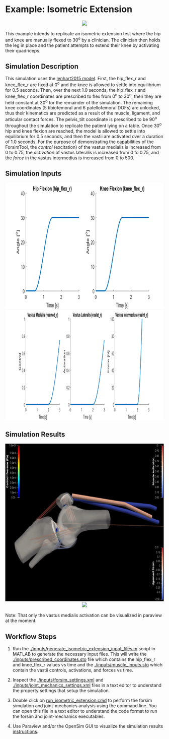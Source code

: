 # Example: Isometric Extension

<p align="center">
  <a href="https://youtu.be/F7LRQARxCpQ?t=60">
<img src="https://img.youtube.com/vi/F7LRQARxCpQ/0.jpg" height="400">
  </a>
</p>

This example intends to replicate an isometric extension test where the hip and knee are manually flexed to 30<sup>o</sup> by a clinician. The clinician then holds the leg in place and the patient attempts to extend their knee by activating their quadriceps. 

## Simulation Description
This simulation uses the [lenhart2015 model](../../models/lenhart2015/lenhart2015.osim). First, the hip_flex_r and knee_flex_r are fixed at 0<sup>o</sup> and the knee is allowed to settle into equilibrium for 0.5 seconds. Then, over the next 1.0 seconds, the hip_flex_r and knee_flex_r coordinates are prescribed to flex from 0<sup>o</sup> to 30<sup>o</sup>, then they are held constant at 30<sup>o</sup> for the remainder of the simulation. The remaining knee coordinates (5 tibiofemoral and 6 patellofemoral DOFs) are unlocked, thus their kinematics are predicted as a result of the muscle, ligament, and articular contact forces. The pelvis_tilt coordinate is prescribed to be 90<sup>o</sup> throughout the simulation to replicate the patient lying on a table. Once 30<sup>o</sup> hip and knee flexion are reached, the model is allowed to settle into equilibrium for 0.5 seconds, and then the vastii are activated over a duration of 1.0 seconds. For the purpose of demonstrating the capabilities of the ForsimTool, the *control* (excitation) of the vastus medialis is increased from 0 to 0.75, the *activation* of vastus lateralis is increased from 0 to 0.75, and the *force* in the vastus intermedius is increased from 0 to 500.

## Simulation Inputs
<p align="center">
<img src="./graphics/prescribed_coordinates.png" height="400">
<img src="./graphics/muscle_inputs.png" height="350">
</p>

## Simulation Results
<p align="center">
<img src="./graphics/isometric_extension_sagittal.gif" height="500">
<img src="./graphics/isometric_extension_oblique.gif" height="500">
</p>
Note: That only the vastus medialis activation can be visualized in paraview at the moment. 

## Workflow Steps
1) Run the [./inputs/generate_isometric_extension_input_files.m](inputs/generate_isometric_extension_input_files.m) script in MATLAB to generate the necessary input files. This will write the [./inputs/prescribed_coordinates.sto](./inputs/prescribed_coordinates.sto) file which contains the hip_flex_r and knee_flex_r values vs time and the [./inputs/muscle_inputs.sto](./inputs/muscle_inputs.sto) which contain the vastii controls, activations, and forces vs time. 

2) Inspect the [./inputs/forsim_settings.xml](inputs/forsim_settings.xml) and [./inputs/joint_mechanics_settings.xml](inputs/joint_mechanics_settings.xml) files in a text editor to understand the property settings that setup the simulation.

3) Double click on [run_isometric_extension.cmd](run_isometric_extension.cmd) to perform the forsim simulation and joint-mechanics analysis using the command line. You can open this file in a text editor to understand the code format to run the forsim and joint-mechanics executables.

4) Use Paraview and/or the OpenSim GUI to visualize the simulation results [instructions](../../documentation/visualizing-models-and-simulation-results.md).

